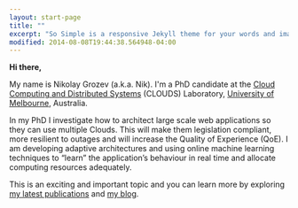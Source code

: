 ```yaml
---
layout: start-page
title: ""
excerpt: "So Simple is a responsive Jekyll theme for your words and images."
modified: 2014-08-08T19:44:38.564948-04:00
---
```



<strong>Hi there,</strong>

My name is <span class="myname">Nikolay Grozev (a.k.a. Nik)</span>. 
I'm a PhD candidate at the [Cloud Computing and Distributed Systems](http://www.gridbus.org/) (CLOUDS) 
Laboratory, [University of Melbourne](http://www.unimelb.edu.au/ "http://www.unimelb.edu.au/"), 
Australia.

In my PhD I investigate how to architect large scale web applications so they can use multiple Clouds. This will make them legislation compliant, more resilient to outages and will increase the Quality of Experience (QoE). I am developing adaptive architectures and using online machine learning techniques to “learn” the application’s behaviour in real time and allocate computing resources adequately.

This is an exciting and important topic and you can learn more by exploring <span>[my latest publications](#publications)</span> and [my blog](https://nikolaygrozev.wordpress.com/ "https://nikolaygrozev.wordpress.com/").


